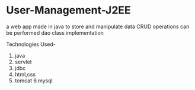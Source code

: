 # User-Management-J2EE

a web app made in java to store and manipulate data 
CRUD operations can be performed
dao class implementation

Technologies Used-
1. java
2. servlet
3. jdbc
4. html,css
5. tomcat
6.mysql
